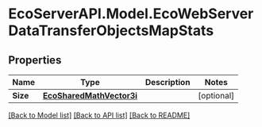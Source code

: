 # EcoServerAPI.Model.EcoWebServerDataTransferObjectsMapStats
## Properties

Name | Type | Description | Notes
------------ | ------------- | ------------- | -------------
**Size** | [**EcoSharedMathVector3i**](EcoSharedMathVector3i.md) |  | [optional] 

[[Back to Model list]](../README.md#documentation-for-models) [[Back to API list]](../README.md#documentation-for-api-endpoints) [[Back to README]](../README.md)

